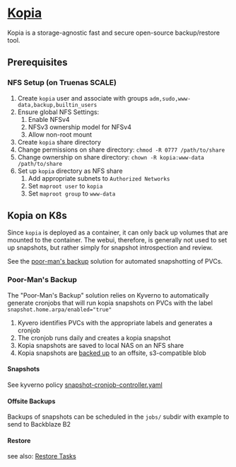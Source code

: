 # [Kopia](https://kopia.io/docs/getting-started/)

Kopia is a storage-agnostic fast and secure open-source backup/restore tool.

## Prerequisites

### NFS Setup (on Truenas SCALE)

1. Create `kopia` user and associate with groups `adm,sudo,www-data,backup,builtin_users`
2. Ensure global NFS Settings:
   1. Enable NFSv4
   2. NFSv3 ownership model for NFSv4
   3. Allow non-root mount
3. Create `kopia` share directory
4. Change permissions on share directory: `chmod -R 0777 /path/to/share`
5. Change ownership on share directory: `chown -R kopia:www-data /path/to/share`
6. Set up `kopia` directory as NFS share
   1. Add appropriate subnets to `Authorized Networks`
   2. Set `maproot user` to `kopia`
   3. Set `maproot group` to `www-data`

## Kopia on K8s

Since `kopia` is deployed as a container, it can only back up volumes that are mounted to the container.
The webui, therefore, is generally not used to set up snapshots,
but rather simply for snapshot introspection and review.

See the [poor-man's backup](#poor-mans-backup) solution for automated snapshotting of PVCs.

### Poor-Man's Backup

The "Poor-Man's Backup" solution relies on Kyverno
to automatically generate cronjobs that will run kopia snapshots
on PVCs with the label `snapshot.home.arpa/enabled="true"`

1. Kyvero identifies PVCs with the appropriate labels and generates a cronjob
2. The cronjob runs daily and creates a kopia snapshot
3. Kopia snapshots are saved to local NAS on an NFS share
4. Kopia snapshots are [backed up](#offsite-backups) to an offsite, s3-compatible blob

#### Snapshots

See kyverno policy [snapshot-cronjob-controller.yaml](./jobs/snapshot-cronjob-controller.yaml)

#### Offsite Backups

Backups of snapshots can be scheduled in the `jobs/` subdir with example to send to Backblaze B2

#### Restore

see also: [Restore Tasks](../../../../.taskfiles/RestoreTasks.yaml)
